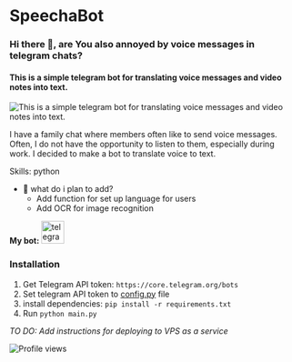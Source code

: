 # SpeechaBot
### Hi there 👋, are You also annoyed by voice messages in telegram chats?
#### This is a simple telegram bot for translating voice messages and video notes into text.
![This is a simple telegram bot for translating voice messages and video notes into text.](https://github.com/petrovps/SpeechaBot/blob/main/SpeechaBotLogo.jpg)

I have a family chat where members often like to send voice messages. Often, I do not have the opportunity to listen to them, especially during work. I decided to make a bot to translate voice to text. 

Skills: python

- 🔭 what do i plan to add?
  -   Add function for set up language for users      
  -   Add OCR for image recognition 



**My bot:** [<img src='https://cdn.jsdelivr.net/npm/simple-icons@3.0.1/icons/telegram.svg' alt='telegram' height='40'>](https://t.me/SpeechaBot)  

### Installation
1. Get Telegram API token: `https://core.telegram.org/bots`
2. Set telegram API token to  [config.py](/SpeechaBot/config.py) file
3. install dependencies: `pip install -r requirements.txt`
4. Run `python main.py`

*TO DO: Add instructions for deploying to VPS as a service*

![Profile views](https://gpvc.arturio.dev/petrovps)  

